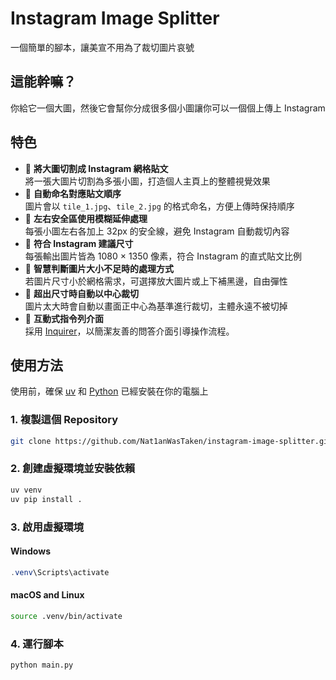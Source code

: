 # Instagram Image Splitter

一個簡單的腳本，讓美宣不用為了裁切圖片哀號

## 這能幹嘛？

你給它一個大圖，然後它會幫你分成很多個小圖讓你可以一個個上傳上 Instagram

## 特色

- 📸 **將大圖切割成 Instagram 網格貼文**  
  將一張大圖片切割為多張小圖，打造個人主頁上的整體視覺效果
- 🧠 **自動命名對應貼文順序**  
  圖片會以 `tile_1.jpg`、`tile_2.jpg` 的格式命名，方便上傳時保持順序
- 🧊 **左右安全區使用模糊延伸處理**  
  每張小圖左右各加上 32px 的安全線，避免 Instagram 自動裁切內容
- 📏 **符合 Instagram 建議尺寸**  
  每張輸出圖片皆為 1080 × 1350 像素，符合 Instagram 的直式貼文比例
- 🔧 **智慧判斷圖片大小不足時的處理方式**  
  若圖片尺寸小於網格需求，可選擇放大圖片或上下補黑邊，自由彈性
- 📐 **超出尺寸時自動以中心裁切**  
  圖片太大時會自動以畫面正中心為基準進行裁切，主體永遠不被切掉
- 🧭 **互動式指令列介面**  
  採用 [Inquirer](https://pypi.org/project/inquirer/)，以簡潔友善的問答介面引導操作流程。

## 使用方法

使用前，確保 [uv](https://github.com/astral-sh/uv) 和 [Python](https://www.python.org) 已經安裝在你的電腦上

### 1. 複製這個 Repository
```bash
git clone https://github.com/Nat1anWasTaken/instagram-image-splitter.git
```

### 2. 創建虛擬環境並安裝依賴
  ```bash
uv venv
uv pip install .
```

### 3. 啟用虛擬環境
#### Windows
```powershell
.venv\Scripts\activate
```
#### macOS and Linux
```bash
source .venv/bin/activate
```

### 4. 運行腳本
```bash
python main.py
```